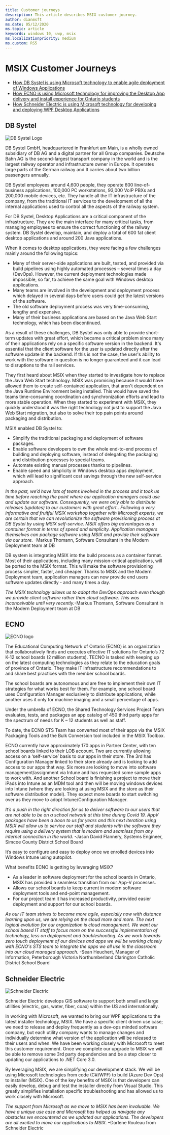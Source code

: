 ```yaml
---
title: Customer journeys
description: This article describes MSIX customer journey. 
author: dianmsft
ms.date: 05/12/2020
ms.topic: article
keywords: windows 10, uwp, msix
ms.localizationpriority: medium
ms.custom: RS5
---
```


# MSIX Customer Journeys 
* [How DB Systel is using Microsoft technology to enable agile deployment of Windows Applications](customer-journey.md#DB-Systel) 
* [How ECNO is using Microsoft technology for improving the Desktop App delivery and install experience for Ontario students](customer-journey.md#ecno)
* [How Schneider Electric is using Microsoft technology for developing and deploying WPF Desktop Applications](customer-journey.md#schneider-electric) 

## DB Systel
![DB Systel Logo](images/DB_logo_red_outlined_200px_rgb.png)

DB Systel GmbH, headquartered in Frankfurt am Main, is a wholly owned subsidiary of DB AG and a digital partner for all Group companies. Deutsche Bahn AG is the second-largest transport company in the world and is the largest railway operator and infrastructure owner in Europe. It operates large parts of the German railway and It carries about two billion passengers annually.
 
DB Systel employees around 4,600 people, they operate 600 line-of-business applications, 100,000 PC workstations, 93,000 VoIP PBXs and 200,000 mobile devices, etc. They handle all the IT infrastructure of the company, from the traditional IT services to the development of all the internal applications used to control all the aspects of the railway system. 
 
For DB Systel, Desktop Applications are a critical component of the infrastructure. They are the main interface for many critical tasks, from managing employees to ensure the correct functioning of the railway system. DB Systel develop, maintain, and deploy a total of 600 fat client desktop applications and around 200 Java applications.

When it comes to desktop applications, they were facing a few challenges mainly around the following topics:
* Many of their server-side applications are built, tested, and provided via build pipelines using highly automated processes – several times a day (DevOps).  However, the current deployment technologies made impossible, so far, to achieve the same goal with Windows desktop applications.
* Many teams are involved in the development and deployment process which delayed in several days before users could get the latest versions of the software. 
* The old software deployment process was very time-consuming, lengthy and expensive.
* Many of their business applications are based on the Java Web Start technology, which has been discontinued.
 
As a result of these challenges, DB Systel was only able to provide short-term updates with great effort, which became a critical problem since many of their applications rely on a specific software version in the backend. It's essential that the client software for the user is updated directly after the software update in the backend. If this is not the case, the user's ability to work with the software in question is no longer guaranteed and it can lead to disruptions to the rail services.
 
They first heard about MSIX when they started to investigate how to replace the Java Web Start technology. MSIX was promising because it would have allowed them to create self-contained application, that aren't dependent on the Java Runtime Environment being installed. This would have saved the teams time-consuming coordination and synchronization efforts and lead to more stable operation. When they started to experiment with MSIX, they quickly  understood it was the right technology not just to support the Java Web Start migration, but also to solve their top pain points around packaging and distribution.

MSIX enabled DB Systel to:
* Simplify the traditional packaging and deployment of software packages.
* Enable software developers to own the whole end-to-end process of building and deploying software, instead of delegating the packaging and distribution processes to special teams.
* Automate existing manual processes thanks to pipelines.
* Enable speed and simplicity in Windows desktop apps deployment, which will lead to significant cost savings through the new self-service approach.

*In the past, we’d have lots of teams involved in the process and it took us time before reaching the point where our application managers could use and update our software. Consequently, we were only able to distribute releases (updates) to our customers with great effort.. Following a very informative and fruitful MSIX workshop together with Microsoft experts, we are certain that we can revolutionize the software provisioning process at DB Systel by using MSIX self-service. MSIX offers big advantages as a container format in terms of speed and simplicity. Application managers themselves can package software using MSIX and provide their software via our store.*
-Markus Thomann, Software Consultant in the Modern Deployment team at DB

DB system is integrating MSIX into the build process as a container format. Most of their applications, including many mission-critical applications, will be ported to the MSIX format. This will make the software provisioning process simpler, faster, and cheaper. Thanks to MSIX and the Modern Deployment team, application managers can now provide end users software updates directly - and many times a day.
 
*The MSIX technology allows us to adopt the DevOps approach even though we provide client software rather than cloud software. This was inconceivable until very recently.*-Markus Thomann, Software Consultant in the Modern Deployment team at DB

## ECNO 

![ECNO logo](images/ECNO_masterlogo.png)

The Educational Computing Network of Ontario (ECNO) is an organization that collaboratively finds and executes effective IT solutions for Ontario’s 72 K-12 school boards (2 million students). TECNO is tasked with keeping up on the latest computing technologies as they relate to the education goals of province of Ontario. They make IT infrastructure recommendations to and share best practices with the member school boards. 

The school boards are autonomous and are free to implement their own IT strategies for what works best for them. For example, one school board uses Configuration Manager exclusively to distribute applications, while another uses it only for machine imaging and a small percentage of apps. 
 
Under the umbrella of ECNO, the Shared Technology Services Project Team evaluates, tests, and packages an app catalog of 450 third party apps for the spectrum of needs for K – 12 students as well as staff.

To date, the ECNO STS Team has converted most of their apps via the MSIX Packaging Tools and the Bulk Conversion tool included in the MSIX Toolbox. 

ECNO currently have approximately 170 apps in Partner Center, with ten school boards linked to their LOB account. Two are currently allowing access on a ‘self-service’ basis to our apps in their store. The 3rd has Configuration Manager linked to their store already and is looking to add access to our apps that way. Six more are  looking to move into software management/assignment via Intune and has requested some sample apps to work with. And another School board is finishing a project to move their iPads into Intune as an MDM tool and then will be moving windows devices into Intune (where they are looking at using MSIX and the store as their software distribution model). They expect more boards to start switching over as they move to adopt Intune/Configuration Manager.

*It’s a push in the right direction for us to deliver software to our users that are not able to be on a school network at this time during Covid 19. AppV packages have been a boon to us for years and this next iteration using MSIX will allow us to service our staff and students with the software they require using a delivery system that is modern and seamless from any internet connection in the world.* 
-Jason David Flannery, Systems Engineer, Simcoe County District School Board

It’s easy to configure and easy to deploy once we enrolled devices into Windows Intune using autopilot. 

What benefits ECNO is getting by leveraging MSIX?
-	As a leader in software deployment for the school boards in Ontario, MSIX has provided a seamless transition from our App-V processes.
-	 Allows our school boards to keep current in modern software deployment tools and end-point management.
-	For our project team it has increased productivity, provided easier deployment and support for our school boards.

*As our IT team strives to become more agile, especially now with distance learning upon us, we are relying on the cloud more and more.  The next logical evolution for our organization is cloud management.  We want our school based IT staff to focus more on the successful implementation of technology, less on deployment and troubleshooting.  As we work towards zero touch deployment of our devices and apps we will be working closely with ECNO's STS team to integrate the apps we all use in the classroom into our cloud managed approach.*
-Sean Heuchert, Manager of Information, Peterborough Victoria Northumberland Clarington Catholic District School Board

## Schneider Electric
![Schneider Electric](images/Logo_SE_Green_RGB-Screen.png)

Schneider Electric develops GIS software to support both small and large utilities (electric, gas, water, fiber, coax) within the US and internationally.

In working with Microsoft, we wanted to bring our WPF applications to the latest installer technology, MSIX.  We have a specific client driven use case; we need to release and deploy frequently as a dev-ops minded software company, but each utility company wants to manage changes and individually determine what version of the application will be released to their users and when.  We have been working closely with Microsoft to meet this customer requirement.  Once we complete our upgrade to MSIX we will be able to remove some 3rd party dependencies and be a step closer to updating our applications to .NET Core 3.0. 

By leveraging MSIX, we are simplifying our development stack.  We will be using Microsoft technologies from code (C#/WPF) to build (Azure Dev Ops) to installer (MSIX).  One of the key benefits of MSIX is that developers can easily develop, debug and test the installer directly from Visual Studio.  This greatly simplifies installation specific troubleshooting and has allowed us to work closely with Microsoft. 

*The support from Microsoft as we move to MSIX has been invaluable.  We have a unique use case and Microsoft has helped us navigate any obstacles we encountered as we updated our applications.  The developers are all excited to move our applications to MSIX.* –Darlene Rouleau from Schneider Electric 